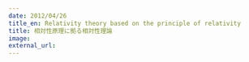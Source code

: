 ```yaml
---
date: 2012/04/26
title_en: Relativity theory based on the principle of relativity
title: 相対性原理に拠る相対性理論
image:
external_url:
---
```

